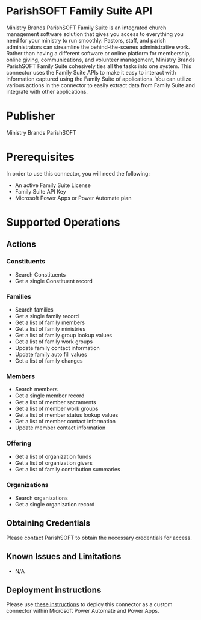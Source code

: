 # ParishSOFT Family Suite API
Ministry Brands ParishSOFT Family Suite is an integrated church management software solution that gives you access to everything you need for your ministry to run smoothly. Pastors, staff, and parish administrators can streamline the behind-the-scenes administrative work. Rather than having a different software or online platform for membership, online giving, communications, and volunteer management, Ministry Brands ParishSOFT Family Suite cohesively ties all the tasks into one system. This connector uses the Family Suite APIs to make it easy to interact with information captured using the Family Suite of applications. You can utilize various actions in the connector to easily extract data from Family Suite and integrate with other applications.

# Publisher
Ministry Brands ParishSOFT

# Prerequisites
In order to use this connector, you will need the following:

- An active Family Suite License
- Family Suite API Key
- Microsoft Power Apps or Power Automate plan

# Supported Operations

## Actions
### Constituents
- Search Constituents
- Get a single Constituent record

### Families
- Search families
- Get a single family record
- Get a list of family members
- Get a list of family ministries
- Get a list of family group lookup values
- Get a list of family work groups
- Update family contact information
- Update family auto fill values
- Get a list of family changes

### Members
- Search members
- Get a single member record
- Get a list of member sacraments
- Get a list of member work groups
- Get a list of member status lookup values
- Get a list of member contact information
- Update member contact information

### Offering
- Get a list of organization funds
- Get a list of organization givers
- Get a list of family contribution summaries

### Organizations
- Search organizations
- Get a single organization record

## Obtaining Credentials
Please contact ParishSOFT to obtain the necessary credentials for access.

## Known Issues and Limitations
- N/A

## Deployment instructions
Please use [these instructions](https://docs.microsoft.com/en-us/connectors/custom-connectors/paconn-cli) to deploy this connector as a custom connector within Microsoft Power Automate and Power Apps.
